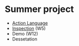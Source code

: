 # Summer project

- [Action Language](action_language.md)
- [Inspection](Proposal.md) (W5)
- Demo (W12)
- Dessetation